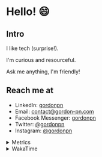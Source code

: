 # Hello! 😄

## Intro

I like tech (surprise!).

I'm curious and resourceful.

Ask me anything, I'm friendly!

## Reach me at

- LinkedIn: [gordonpn](https://www.linkedin.com/in/gordonpn/)
- Email: [contact@gordon-pn.com](mailto:contact@gordon-pn.com)
- Facebook Messenger: [gordonpn](https://www.messenger.com/t/Gordonpn)
- Twitter: [@gordonpn](https://twitter.com/Gordonpn)
- Instagram: [@gordonpn](https://www.instagram.com/gordonpn/)

<details>
  <summary>Metrics</summary>

  <img align="center" src="https://github.com/gordonpn/gordonpn/blob/master/github-metrics.svg" alt="GitHub Metrics">

</details>

<details>
  <summary>WakaTime</summary>

  <!--START_SECTION:waka-->
![Code Time](http://img.shields.io/badge/Code%20Time-0%20secs-blue)

![Profile Views](http://img.shields.io/badge/Profile%20Views-0-blue)

**🐱 My GitHub Data** 

> 🏆 387 Contributions in the Year 2022
 > 
> 📦 140.1 kB Used in GitHub's Storage 
 > 
> 🚫 Not Opted to Hire
 > 
> 📜 33 Public Repositories 
 > 
> 🔑 14 Private Repositories  
 > 
**I'm an Early 🐤** 

```text
🌞 Morning    186 commits    █████░░░░░░░░░░░░░░░░░░░░   20.04% 
🌆 Daytime    345 commits    █████████░░░░░░░░░░░░░░░░   37.18% 
🌃 Evening    357 commits    █████████░░░░░░░░░░░░░░░░   38.47% 
🌙 Night      40 commits     █░░░░░░░░░░░░░░░░░░░░░░░░   4.31%

```
📅 **I'm Most Productive on Wednesday** 

```text
Monday       148 commits    ████░░░░░░░░░░░░░░░░░░░░░   15.95% 
Tuesday      140 commits    ███░░░░░░░░░░░░░░░░░░░░░░   15.09% 
Wednesday    208 commits    █████░░░░░░░░░░░░░░░░░░░░   22.41% 
Thursday     125 commits    ███░░░░░░░░░░░░░░░░░░░░░░   13.47% 
Friday       129 commits    ███░░░░░░░░░░░░░░░░░░░░░░   13.9% 
Saturday     62 commits     █░░░░░░░░░░░░░░░░░░░░░░░░   6.68% 
Sunday       116 commits    ███░░░░░░░░░░░░░░░░░░░░░░   12.5%

```


📊 **This Week I Spent My Time On** 

```text
⌚︎ Time Zone: America/Toronto

💬 Programming Languages: 
YAML                     2 hrs 58 mins       ████████░░░░░░░░░░░░░░░░░   32.76% 
Bash                     2 hrs 56 mins       ████████░░░░░░░░░░░░░░░░░   32.33% 
Other                    2 hrs 10 mins       ██████░░░░░░░░░░░░░░░░░░░   23.84% 
Python                   46 mins             ██░░░░░░░░░░░░░░░░░░░░░░░   8.44% 
Docker                   6 mins              ░░░░░░░░░░░░░░░░░░░░░░░░░   1.26%

🔥 Editors: 
VS Code                  9 hrs 5 mins        █████████████████████████   100.0%

🐱‍💻 Projects: 
server-services-configs  4 hrs 12 mins       ███████████░░░░░░░░░░░░░░   46.23% 
maplelegends-vote-reminde3 hrs 45 mins       ██████████░░░░░░░░░░░░░░░   41.34% 
dotfiles                 56 mins             ██░░░░░░░░░░░░░░░░░░░░░░░   10.26% 
personal-site            11 mins             ░░░░░░░░░░░░░░░░░░░░░░░░░   2.17%

💻 Operating System: 
Mac                      9 hrs 5 mins        █████████████████████████   100.0%

```

**I Mostly Code in JavaScript** 

```text
JavaScript               10 repos            ████░░░░░░░░░░░░░░░░░░░░░   18.87% 
Java                     10 repos            ████░░░░░░░░░░░░░░░░░░░░░   18.87% 
Python                   7 repos             ███░░░░░░░░░░░░░░░░░░░░░░   13.21% 
Ruby                     4 repos             ██░░░░░░░░░░░░░░░░░░░░░░░   7.55% 
TypeScript               4 repos             ██░░░░░░░░░░░░░░░░░░░░░░░   7.55%

```


**Timeline**

![Chart not found](https://raw.githubusercontent.com/gordonpn/gordonpn/master/charts/bar_graph.png) 


 Last Updated on 07/07/2022 04:53:47 UTC
<!--END_SECTION:waka-->
</details>
